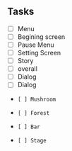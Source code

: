 ## Tasks
- [ ] Menu
-   [ ] Begining screen
-   [ ] Pause Menu
-   [ ] Setting Screen
- [ ] Story
-   [ ] overall
-   [ ] Dialog
-   [ ] Dialog
-     [ ] Mushroom
-     [ ] Forest
-     [ ] Bar
-     [ ] Stage
